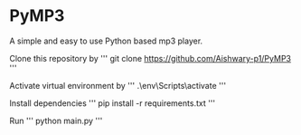 # PyMP3
A simple and easy to use Python based mp3 player.

Clone this repository by 
'''
git clone https://github.com/Aishwary-p1/PyMP3
'''

Activate virtual environment by 
'''
.\env\Scripts\activate
'''

Install dependencies 
'''
pip install -r requirements.txt
'''

Run 
'''
python main.py
'''
